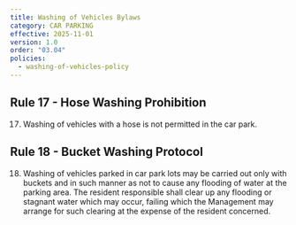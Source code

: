 ```yaml
---
title: Washing of Vehicles Bylaws
category: CAR PARKING
effective: 2025-11-01
version: 1.0
order: "03.04"
policies:
  - washing-of-vehicles-policy
---
```


## Rule 17 - Hose Washing Prohibition

17) Washing of vehicles with a hose is not permitted in the car park.

## Rule 18 - Bucket Washing Protocol

18) Washing of vehicles parked in car park lots may be carried out only with buckets and in such manner as not to cause any flooding of water at the parking area. The resident responsible shall clear up any flooding or stagnant water which may occur, failing which the Management may arrange for such clearing at the expense of the resident concerned.
